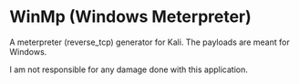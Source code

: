 # WinMp (Windows Meterpreter)
A meterpreter (reverse_tcp) generator for Kali. The payloads are meant for Windows.

I am not responsible for any damage done with this application.
